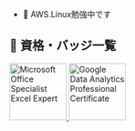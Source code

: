 - 👋 AWS.Linux勉強中です

## 🏅 資格・バッジ一覧
<a href="https://www.credly.com/badges/675fe2a4-899b-45a5-a695-c51450d04ff4/public_url" target="_blank">
  <img src="https://github.com/user-attachments/assets/372909f0-6998-4c37-b3ff-68aec8c74c2b" alt="Microsoft Office Specialist Excel Expert" width="100">
</a><a href="https://www.credly.com/badges/90ca542c-f248-4188-80b3-84e19ddc628d/public_url" target="_blank">
  <img src="https://github.com/user-attachments/assets/f7370f72-098d-4a5c-a9ac-acaa169a29ff" alt="Google Data Analytics Professional Certificate" width="100">
</a>

<!---
m-u-big/m-u-big is a ✨ special ✨ repository because its `README.md` (this file) appears on your GitHub profile.
You can click the Preview link to take a look at your changes.
--->

